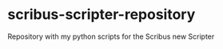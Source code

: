 scribus-scripter-repository
===========================

Repository with my python scripts for the Scribus new Scripter